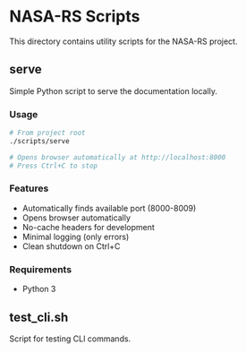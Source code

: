 # NASA-RS Scripts

This directory contains utility scripts for the NASA-RS project.

## serve

Simple Python script to serve the documentation locally.

### Usage

```bash
# From project root
./scripts/serve

# Opens browser automatically at http://localhost:8000
# Press Ctrl+C to stop
```

### Features
- Automatically finds available port (8000-8009)
- Opens browser automatically
- No-cache headers for development
- Minimal logging (only errors)
- Clean shutdown on Ctrl+C

### Requirements
- Python 3

## test_cli.sh

Script for testing CLI commands.